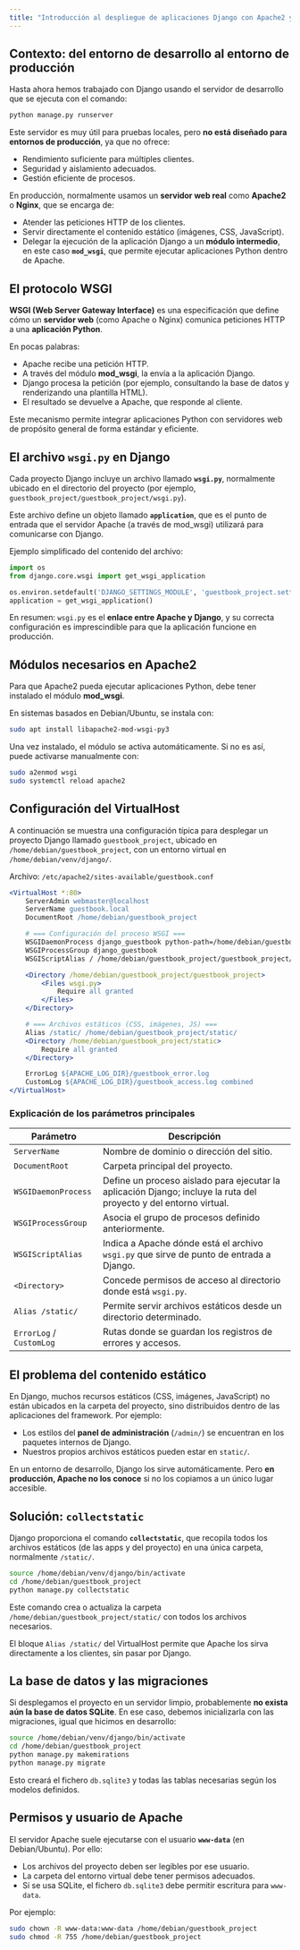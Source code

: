 ```yaml
---
title: "Introducción al despliegue de aplicaciones Django con Apache2 y el módulo WSGI"
---
```


## Contexto: del entorno de desarrollo al entorno de producción

Hasta ahora hemos trabajado con Django usando el servidor de desarrollo que se ejecuta con el comando:

```bash
python manage.py runserver
```

Este servidor es muy útil para pruebas locales, pero **no está diseñado para entornos de producción**, ya que no ofrece:

* Rendimiento suficiente para múltiples clientes.
* Seguridad y aislamiento adecuados.
* Gestión eficiente de procesos.

En producción, normalmente usamos un **servidor web real** como **Apache2** o **Nginx**, que se encarga de:

* Atender las peticiones HTTP de los clientes.
* Servir directamente el contenido estático (imágenes, CSS, JavaScript).
* Delegar la ejecución de la aplicación Django a un **módulo intermedio**, en este caso **`mod_wsgi`**, que permite ejecutar aplicaciones Python dentro de Apache.

## El protocolo WSGI

**WSGI (Web Server Gateway Interface)** es una especificación que define cómo un **servidor web** (como Apache o Nginx) comunica peticiones HTTP a una **aplicación Python**.

En pocas palabras:

* Apache recibe una petición HTTP.
* A través del módulo **mod_wsgi**, la envía a la aplicación Django.
* Django procesa la petición (por ejemplo, consultando la base de datos y renderizando una plantilla HTML).
* El resultado se devuelve a Apache, que responde al cliente.

Este mecanismo permite integrar aplicaciones Python con servidores web de propósito general de forma estándar y eficiente.

## El archivo `wsgi.py` en Django

Cada proyecto Django incluye un archivo llamado **`wsgi.py`**, normalmente ubicado en el directorio del proyecto (por ejemplo, `guestbook_project/guestbook_project/wsgi.py`).

Este archivo define un objeto llamado **`application`**, que es el punto de entrada que el servidor Apache (a través de mod_wsgi) utilizará para comunicarse con Django.

Ejemplo simplificado del contenido del archivo:

```python
import os
from django.core.wsgi import get_wsgi_application

os.environ.setdefault('DJANGO_SETTINGS_MODULE', 'guestbook_project.settings')
application = get_wsgi_application()
```
En resumen:
`wsgi.py` es el **enlace entre Apache y Django**, y su correcta configuración es imprescindible para que la aplicación funcione en producción.

## Módulos necesarios en Apache2

Para que Apache2 pueda ejecutar aplicaciones Python, debe tener instalado el módulo **mod_wsgi**.

En sistemas basados en Debian/Ubuntu, se instala con:

```bash
sudo apt install libapache2-mod-wsgi-py3
```

Una vez instalado, el módulo se activa automáticamente. Si no es así, puede activarse manualmente con:

```bash
sudo a2enmod wsgi
sudo systemctl reload apache2
```

## Configuración del VirtualHost

A continuación se muestra una configuración típica para desplegar un proyecto Django llamado `guestbook_project`, ubicado en `/home/debian/guestbook_project`, con un entorno virtual en `/home/debian/venv/django/`.

Archivo: `/etc/apache2/sites-available/guestbook.conf`

```apache
<VirtualHost *:80>
    ServerAdmin webmaster@localhost
    ServerName guestbook.local
    DocumentRoot /home/debian/guestbook_project

    # === Configuración del proceso WSGI ===
    WSGIDaemonProcess django_guestbook python-path=/home/debian/guestbook_project:/home/debian/venv/django/lib/python3.X/site-packages
    WSGIProcessGroup django_guestbook
    WSGIScriptAlias / /home/debian/guestbook_project/guestbook_project/wsgi.py process-group=django_guestbook

    <Directory /home/debian/guestbook_project/guestbook_project>
        <Files wsgi.py>
            Require all granted
        </Files>
    </Directory>

    # === Archivos estáticos (CSS, imágenes, JS) ===
    Alias /static/ /home/debian/guestbook_project/static/
    <Directory /home/debian/guestbook_project/static>
        Require all granted
    </Directory>

    ErrorLog ${APACHE_LOG_DIR}/guestbook_error.log
    CustomLog ${APACHE_LOG_DIR}/guestbook_access.log combined
</VirtualHost>
```

### Explicación de los parámetros principales

| Parámetro                | Descripción                                                                                                       |
| ------------------------ | ----------------------------------------------------------------------------------------------------------------- |
| `ServerName`             | Nombre de dominio o dirección del sitio.                                                                          |
| `DocumentRoot`           | Carpeta principal del proyecto.                                                                                   |
| `WSGIDaemonProcess`      | Define un proceso aislado para ejecutar la aplicación Django; incluye la ruta del proyecto y del entorno virtual. |
| `WSGIProcessGroup`       | Asocia el grupo de procesos definido anteriormente.                                                               |
| `WSGIScriptAlias`        | Indica a Apache dónde está el archivo `wsgi.py` que sirve de punto de entrada a Django.                           |
| `<Directory>`            | Concede permisos de acceso al directorio donde está `wsgi.py`.                                                    |
| `Alias /static/`         | Permite servir archivos estáticos desde un directorio determinado.                                                |
| `ErrorLog` / `CustomLog` | Rutas donde se guardan los registros de errores y accesos.                                                        |

## El problema del contenido estático

En Django, muchos recursos estáticos (CSS, imágenes, JavaScript) no están ubicados en la carpeta del proyecto, sino distribuidos dentro de las aplicaciones del framework.
Por ejemplo:

* Los estilos del **panel de administración** (`/admin/`) se encuentran en los paquetes internos de Django.
* Nuestros propios archivos estáticos pueden estar en `static/`.

En un entorno de desarrollo, Django los sirve automáticamente.
Pero **en producción, Apache no los conoce** si no los copiamos a un único lugar accesible.

## Solución: `collectstatic`

Django proporciona el comando **`collectstatic`**, que recopila todos los archivos estáticos (de las apps y del proyecto) en una única carpeta, normalmente `/static/`.

```bash
source /home/debian/venv/django/bin/activate
cd /home/debian/guestbook_project
python manage.py collectstatic
```

Este comando crea o actualiza la carpeta `/home/debian/guestbook_project/static/` con todos los archivos necesarios.

El bloque `Alias /static/` del VirtualHost permite que Apache los sirva directamente a los clientes, sin pasar por Django.

## La base de datos y las migraciones

Si desplegamos el proyecto en un servidor limpio, probablemente **no exista aún la base de datos SQLite**.
En ese caso, debemos inicializarla con las migraciones, igual que hicimos en desarrollo:

```bash
source /home/debian/venv/django/bin/activate
cd /home/debian/guestbook_project
python manage.py makemirations
python manage.py migrate
```

Esto creará el fichero `db.sqlite3` y todas las tablas necesarias según los modelos definidos.

## Permisos y usuario de Apache

El servidor Apache suele ejecutarse con el usuario **`www-data`** (en Debian/Ubuntu).
Por ello:

* Los archivos del proyecto deben ser legibles por ese usuario.
* La carpeta del entorno virtual debe tener permisos adecuados.
* Si se usa SQLite, el fichero `db.sqlite3` debe permitir escritura para `www-data`.

Por ejemplo:

```bash
sudo chown -R www-data:www-data /home/debian/guestbook_project
sudo chmod -R 755 /home/debian/guestbook_project
```

